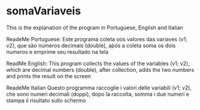 # somaVariaveis
This is the explanation of the program in Portuguese, English and Italian

ReadeMe Portuguese:
Este programa coleta oos valores das variaves (v1; v2), que são números decimais (double), após a coleta soma os dois numeros e emprime seu resultado na tela

ReadMe English:
This program collects the values of the variables (v1; v2), which are decimal numbers (double), after collection, adds the two numbers and prints the result on the screen

ReadeMe Italian
Questo programma raccoglie i valori delle variabili (v1; v2), che sono numeri decimali (doppi), dopo la raccolta, somma i due numeri e stampa il risultato sullo schermo


